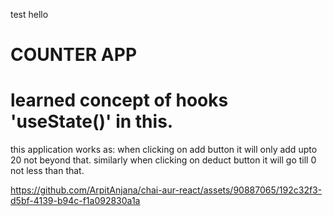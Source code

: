 test hello

# COUNTER APP
# learned concept of hooks 'useState()' in this.
this application works as:
  when clicking on add button it will only add upto 20 not beyond that.
  similarly when clicking on deduct button it will go till 0 not less than that.

https://github.com/ArpitAnjana/chai-aur-react/assets/90887065/192c32f3-d5bf-4139-b94c-f1a092830a1a
